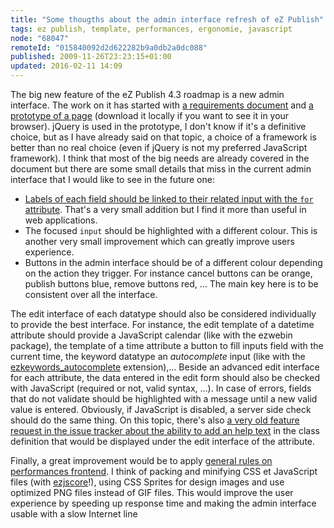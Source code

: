 ```yaml
---
title: "Some thougths about the admin interface refresh of eZ Publish"
tags: ez publish, template, performances, ergonomie, javascript
node: "68047"
remoteId: "015840092d2d622282b9a0db2a0dc088"
published: 2009-11-26T23:23:15+01:00
updated: 2016-02-11 14:09
---
```


The big new feature of the eZ Publish 4.3 roadmap is a new admin interface. The work on it
has started with [a requirements
document](https://github.com/ezsystems/ezpublish-legacy/blob/master/doc/specifications/4.3/admin_refresh/functional_requirements.txt)
and [a prototype of a
page](https://github.com/ezsystems/ezpublish-legacy/tree/master/doc/specifications/4.3/admin_refresh/concepts)
(download it locally if you want to see it in your browser). jQuery is used in
the prototype, I don't know if it's a definitive choice, but as I have already
said on that topic, a choice of a framework is better than no real choice (even
if jQuery is not my preferred JavaScript framework). I think that most of the
big needs are already covered in the document but there are some small details
that miss in the current admin interface that I would like to see in the future
one:

* [Labels of each field should be linked to their related input with the
<code>for</code> attribute](http://issues.ez.no/13503). That's a very small
addition but I find it more than useful in web applications.
* The focused
<code>input</code> should be highlighted with a different colour. This is
another very small improvement which can greatly improve users experience.
* Buttons in the admin interface should be of a different colour depending on the
action they trigger. For instance cancel buttons can be orange, publish buttons
blue, remove buttons red, … The main key here is to be consistent over all the
interface.

The edit interface of each datatype should also be considered individually to
provide the best interface. For instance, the edit template of a datetime
attribute should provide a JavaScript calendar (like with the ezwebin package),
the template of a time attribute a button to fill inputs field with the current
time, the keyword datatype an *autocomplete* input (like with the
[ezkeywords_autocomplete](http://projects.ez.no/ezkeyword_autocomplete)
extension),… Beside an advanced edit interface for each attribute, the data
entered in the edit form should also be checked with JavaScript (required or
not, valid syntax, …). In case of errors, fields that do not validate should
be highlighted with a message until a new valid value is entered. Obviously, if
JavaScript is disabled, a server side check should do the same thing. On this
topic, there's also [a very old feature request in the issue tracker about the
ability to add an help text](http://issues.ez.no/1895) in the class definition
that would be displayed under the edit interface of the attribute.


Finally, a great improvement would be to apply [general rules on performances
frontend](/post/livre-high-performances-web-sites). I think of packing and
minifying CSS et JavaScript files (with
[ezjscore](http://projects.ez.no/ezjscore)!), using CSS Sprites for design
images and use optimized PNG files instead of GIF files. This would improve the
user experience by speeding up response time and making the admin interface
usable with a slow Internet line
